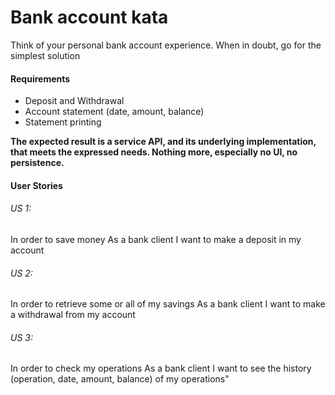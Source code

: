 # Bank account kata

Think of your personal bank account experience. When in doubt, go for the simplest solution

#### Requirements

- Deposit and Withdrawal
- Account statement (date, amount, balance)
- Statement printing

**The expected result is a service API, and its underlying implementation, that meets the expressed needs.
Nothing more, especially no UI, no persistence.**

#### User Stories

###### US 1:

In order to save money
As a bank client
I want to make a deposit in my account

###### US 2:

In order to retrieve some or all of my savings
As a bank client
I want to make a withdrawal from my account

###### US 3:

In order to check my operations
As a bank client
I want to see the history (operation, date, amount, balance) of my operations"
